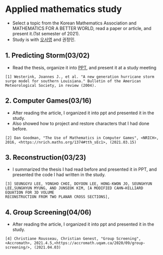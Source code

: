 # Applied mathematics study
- Select a topic from the Korean Mathematics Association and MATHEMATICS FOR A BETTER WORLD, read a paper or article, and present it.(1st semester of 2021).
- Study is with [오서영](https://github.com/OH-Seoyoung) and 권정민.

## 1. Predicting Storm(03/02)
- Read the thesis, organize it into [PPT](https://github.com/young3984/Applied_mathematics_study/blob/master/youngmin_1_predicting_storm/predicting_storm_surge.pdf), and present it at a study meeting 
```
[1] Westerink, Joannes J., et al. "A new generation hurricane storm surge model for southern Louisiana." Bulletin of the American Meteorological Society, in review (2004).
```

## 2. Computer Games(03/16)
- After reading the article, I organized it into ppt and presented it in the study.
- Also showed how to project and restore characters that I had done before.
```
[2] Dan Goodman, "The Use of Mathematics in Computer Games", <NRICH>, 2016, <https://nrich.maths.org/1374#tth_sEc1>, (2021.03.15)
```

## 3. Reconstruction(03/23)
- I summarized the thesis I had read before and presented it in PPT, and presented the code I had written in the study.
```
[3] SEUNGGYU LEE, YONGHO CHOI, DOYOON LEE, HONG-KWON JO, SEUNGHYUN LEE,SUNGHYUN MYUNG, AND JUNSEOK KIM, [A MODIFIED CAHN–HILLIARD EQUATION FOR 3D VOLUME
RECONSTRUCTION FROM TWO PLANAR CROSS SECTIONS], 
```
## 4. Group Screening(04/06)
- After reading the article, I organized it into ppt and presented it in the study.
```
[4] Christiane Rousseau, Christian Genest, "Group Screening", <Accromath>, 2021.4.5,<https://accromath.uqam.ca/2020/09/group-screening/>, (2021.04.03) 
```



